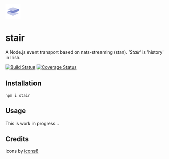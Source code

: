 ![icon]

stair
=====

A Node.js event transport based on nats-streaming (stan). *'Stair'* is 
'history' in Irish.

[![Build Status](https://travis-ci.org/yentsun/stair.svg?branch=master)](https://travis-ci.org/yentsun/stair)
[![Coverage Status](https://coveralls.io/repos/github/yentsun/stair/badge.svg?branch=master)](https://coveralls.io/github/yentsun/stair?branch=master)


Installation
------------

```
npm i stair
```


Usage
-----

This is work in progress...


Credits
-------

Icons by [icons8](https://icons8.com)

[icon]: icons8-blanket-48.png